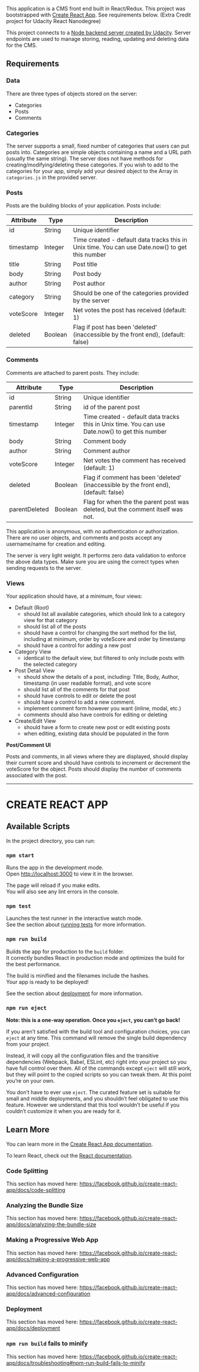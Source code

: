 This application is a CMS front end built in React/Redux.
This project was bootstrapped with [Create React App](https://github.com/facebook/create-react-app). See requirements below. (Extra Credit project for Udacity React Nanodegree)

This project connects to a [Node backend server created by Udacity](https://github.com/udacity/reactnd-project-readable-starter). Server endpoints are used to manage storing, reading, updating and deleting data for the CMS.

## Requirements
### Data
There are three types of objects stored on the server:

* Categories
* Posts
* Comments

### Categories
The server supports a small, fixed number of categories that users can put posts into. Categories are simple objects containing a name and a URL path (usually the same string). The server does not have methods for creating/modifying/deleting these categories. If you wish to add to the categories for your app, simply add your desired object to the Array in `categories.js` in the provided server.

### Posts
Posts are the building blocks of your application. Posts include:

Attribute | Type | Description
--- | --- | ---
id | String	| Unique identifier
timestamp	| Integer	| Time created - default data tracks this in Unix time. You can use Date.now() to get this number
title	| String	| Post title
body	| String	| Post body
author	| String	| Post author
category	| String	| Should be one of the categories provided by the server
voteScore	| Integer	| Net votes the post has received (default: 1)
deleted	| Boolean	| Flag if post has been 'deleted' (inaccessible by the front end), (default: false)
### Comments
Comments are attached to parent posts. They include:

Attribute	| Type	| Description
--- | --- | ---
id	| String	| Unique identifier
parentId	| String	| id of the parent post
timestamp	| Integer	| Time created - default data tracks this in Unix time. You can use Date.now() to get this number
body	| String	| Comment body
author	| String	| Comment author
voteScore	| Integer	| Net votes the comment has received (default: 1)
deleted	| Boolean	| Flag if comment has been 'deleted' (inaccessible by the front end), (default: false)
parentDeleted	| Boolean	| Flag for when the the parent post was deleted, but the comment itself was not.

This application is anonymous, with _no_ authentication or authorization. There are no user objects, and comments and posts accept any username/name for creation and editing.

The server is very light weight. It performs zero data validation to enforce the above data types. Make sure you are using the correct types when sending requests to the server.

### Views
Your application should have, at a minimum, four views:

* Default (Root)
   * should list all available categories, which should link to a category view for that category
   * should list all of the posts
   * should have a control for changing the sort method for the list, including at minimum, order by voteScore and order by timestamp
   * should have a control for adding a new post
* Category View
  * identical to the default view, but filtered to only include posts with the selected category
* Post Detail View
  * should show the details of a post, including: Title, Body, Author, timestamp (in user readable format), and vote score
  * should list all of the comments for that post
  * should have controls to edit or delete the post
  * should have a control to add a new comment.
  * implement comment form however you want (inline, modal, etc.)
  * comments should also have controls for editing or deleting
* Create/Edit View
  * should have a form to create new post or edit existing posts
  * when editing, existing data should be populated in the form

**Post/Comment UI**

Posts and comments, in all views where they are displayed, should display their current score and should have controls to increment or decrement the voteScore for the object. Posts should display the number of comments associated with the post.

___

# CREATE REACT APP
## Available Scripts

In the project directory, you can run:

### `npm start`

Runs the app in the development mode.<br>
Open [http://localhost:3000](http://localhost:3000) to view it in the browser.

The page will reload if you make edits.<br>
You will also see any lint errors in the console.

### `npm test`

Launches the test runner in the interactive watch mode.<br>
See the section about [running tests](https://facebook.github.io/create-react-app/docs/running-tests) for more information.

### `npm run build`

Builds the app for production to the `build` folder.<br>
It correctly bundles React in production mode and optimizes the build for the best performance.

The build is minified and the filenames include the hashes.<br>
Your app is ready to be deployed!

See the section about [deployment](https://facebook.github.io/create-react-app/docs/deployment) for more information.

### `npm run eject`

**Note: this is a one-way operation. Once you `eject`, you can’t go back!**

If you aren’t satisfied with the build tool and configuration choices, you can `eject` at any time. This command will remove the single build dependency from your project.

Instead, it will copy all the configuration files and the transitive dependencies (Webpack, Babel, ESLint, etc) right into your project so you have full control over them. All of the commands except `eject` will still work, but they will point to the copied scripts so you can tweak them. At this point you’re on your own.

You don’t have to ever use `eject`. The curated feature set is suitable for small and middle deployments, and you shouldn’t feel obligated to use this feature. However we understand that this tool wouldn’t be useful if you couldn’t customize it when you are ready for it.

## Learn More

You can learn more in the [Create React App documentation](https://facebook.github.io/create-react-app/docs/getting-started).

To learn React, check out the [React documentation](https://reactjs.org/).

### Code Splitting

This section has moved here: https://facebook.github.io/create-react-app/docs/code-splitting

### Analyzing the Bundle Size

This section has moved here: https://facebook.github.io/create-react-app/docs/analyzing-the-bundle-size

### Making a Progressive Web App

This section has moved here: https://facebook.github.io/create-react-app/docs/making-a-progressive-web-app

### Advanced Configuration

This section has moved here: https://facebook.github.io/create-react-app/docs/advanced-configuration

### Deployment

This section has moved here: https://facebook.github.io/create-react-app/docs/deployment

### `npm run build` fails to minify

This section has moved here: https://facebook.github.io/create-react-app/docs/troubleshooting#npm-run-build-fails-to-minify
